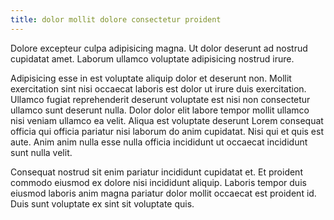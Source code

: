 ```yaml
---
title: dolor mollit dolore consectetur proident
---
```


Dolore excepteur culpa adipisicing magna. Ut dolor deserunt ad nostrud cupidatat amet. Laborum ullamco voluptate adipisicing nostrud irure.

Adipisicing esse in est voluptate aliquip dolor et deserunt non. Mollit exercitation sint nisi occaecat laboris est dolor ut irure duis exercitation. Ullamco fugiat reprehenderit deserunt voluptate est nisi non consectetur ullamco sunt deserunt nulla. Dolor dolor elit labore tempor mollit ullamco nisi veniam ullamco ea velit. Aliqua est voluptate deserunt Lorem consequat officia qui officia pariatur nisi laborum do anim cupidatat. Nisi qui et quis est aute. Anim anim nulla esse nulla officia incididunt ut occaecat incididunt sunt nulla velit.

Consequat nostrud sit enim pariatur incididunt cupidatat et. Et proident commodo eiusmod ex dolore nisi incididunt aliquip. Laboris tempor duis eiusmod laboris anim magna pariatur dolor mollit occaecat est proident id. Duis sunt voluptate ex sint sit voluptate quis.